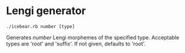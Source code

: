 # Lengi generator

    ./icebear.rb number [type]

Generates *number* Lengi morphemes of the specified type.
Acceptable types are 'root' and 'suffix'. If not given, defaults to 'root'.
